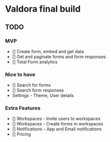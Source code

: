 # Valdora final build

## TODO

### MVP

- [] Create form, embed and get data
- [] Get and paginate forms and form responses
- [] Total Form analytics

### Nice to have

- [] Search for forms
- [] Search form responses
- Settings - Theme, User details

### Extra Features

- [] Workspaces - Invite users to workspaces
- [] Workspaces - Create forms in workspaces
- [] Notifications - App and Email notifications
- [] Pricing
